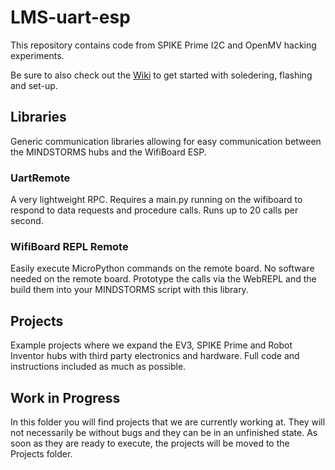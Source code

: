 # LMS-uart-esp

This repository contains code from SPIKE Prime I2C and OpenMV hacking experiments.

Be sure to also check out the [Wiki](https://github.com/antonvh/LMS-uart-esp/wiki) to get started with soledering, flashing and set-up.

## Libraries

Generic communication libraries allowing for easy communication between the MINDSTORMS hubs and the WifiBoard ESP.

### UartRemote
A very lightweight RPC. Requires a main.py running on the wifiboard to respond to data requests and procedure calls. Runs up to 20 calls per second.

### WifiBoard REPL Remote
Easily execute MicroPython commands on the remote board. No software needed on the remote board. Prototype the calls via the WebREPL and the build them into your MINDSTORMS script with this library.

## Projects
Example projects where we expand the EV3, SPIKE Prime and Robot Inventor hubs with third party electronics and hardware. Full code and instructions included as much as possible. 

## Work in Progress

In this folder you will find projects that we are currently working at. They will not necessarily be without bugs and they can be in an unfinished state. As soon as they are ready to execute, the projects will be moved to the Projects folder.